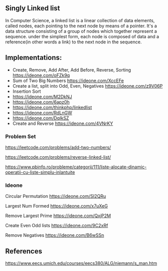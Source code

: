 Singly Linked list
------------------

In Computer Science, a linked list is a linear collection of data elements, called nodes, each pointing to the next node
by means of a pointer. It's a data structure consisting of a group of nodes which together represent a sequence. under
the simplest form, each node is composed of data and a reference(in other words a link) to the next node in the sequence.

## Implementations:

* Create, Remove, Add After, Add Before, Reverse, Sorting https://ideone.com/oFZk9q
* Sum of Two Big Numbers https://ideone.com/XccEFe
* Create a list, split into Odd, Even, Negatives https://ideone.com/z9V06P
* Insertion Sort
* https://ideone.com/M2DkNJ
* https://ideone.com/6apz0h
* https://ideone.com/thinkphp/linkedlist
* https://ideone.com/RdLnGW
* https://ideone.com/DqIkSZ
* Create and Reverse https://ideone.com/4VNrKY 


### Problem Set

https://leetcode.com/problems/add-two-numbers/

https://leetcode.com/problems/reverse-linked-list/

https://www.pbinfo.ro/probleme/categorii/111/liste-alocate-dinamic-operatii-cu-liste-simplu-inlantuite


### Ideone

Circular Permutation https://ideone.com/SI2QRu

Largest Num Formed https://ideone.com/x7uXeG

Remove Largest Prime https://ideone.com/QxjP2M

Create Even Odd lists https://ideone.com/9C2xRf

Remove Negatives https://ideone.com/B6wSSn


## References 

https://www.eecs.umich.edu/courses/eecs380/ALG/niemann/s_man.htm
